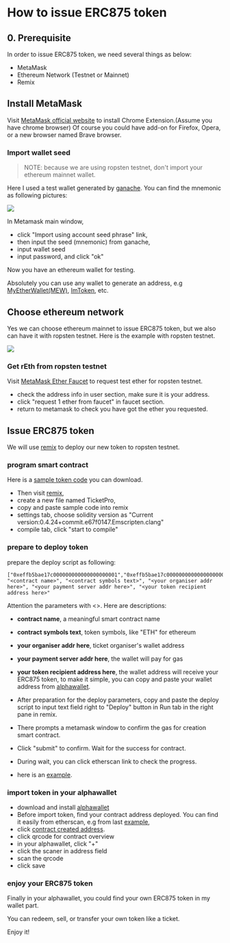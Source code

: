 # How to issue ERC875 token

## 0. Prerequisite
In order to issue ERC875 token, we need several things as below:

- MetaMask
- Ethereum Network (Testnet or Mainnet)
- Remix

## Install MetaMask
Visit [MetaMask official website](https://metamask.io/) to install Chrome Extension.(Assume you have chrome browser) Of course you could have add-on for Firefox, Opera, or a new browser named Brave browser.

### Import wallet seed

> NOTE: because we are using ropsten testnet, don't import your ethereum mainnet wallet.

Here I used a test wallet generated by [ganache](http://truffleframework.com/ganache). You can find the mnemonic as following pictures:

![](https://github.com/HiBlock/non-fungible-token/blob/master/images/mnemonic.png)

In Metamask main window,  
- click "Import using account seed phrase" link, 
- then input the seed (mnemonic) from ganache,
- input wallet seed
- input password, and click "ok"

Now you have an ethereum wallet for testing.   

Absolutely you can use any wallet to generate an address, e.g [MyEtherWallet(MEW)](https://www.myetherwallet.com/), [ImToken](https://token.im/), etc.

## Choose ethereum network
Yes we can choose ethereum mainnet to issue ERC875 token, but we also can have it with ropsten testnet. Here is the example with ropsten testnet.

![](https://github.com/HiBlock/non-fungible-token/blob/master/images/metamask-choose-network.png)

### Get rEth from ropsten testnet
Visit [MetaMask Ether Faucet](https://faucet.metamask.io/) to request test ether for ropsten testnet.

- check the address info in user section, make sure it is your address.
- click "request 1 ether from faucet" in faucet section.
- return to metamask to check you have got the ether you requested.

## Issue ERC875 token

We will use [remix](https://remix.ethereum.org/) to deploy our new token to ropsten testnet.

### program smart contract

Here is a [sample token code](./TicketPro.sol) you can download.   
- Then visit [remix](https://remix.ethereum.org/), 
- create a new file named TicketPro,
- copy and paste sample code into remix
- settings tab, choose solidity version as "Current version:0.4.24+commit.e67f0147.Emscripten.clang"
- compile tab, click "start to compile"

### prepare to deploy token

prepare the deploy script as following:

```
["0xeffb5bae17c000000000000000000001","0xeffb5bae17c000000000000000000002","0xeffb5bae17c000000000000000000003","0xeffb5bae17c000000000000000000004","0xeffb5bae17c000000000000000000005","0xeffb5bae17c000000000000000000006","0xeffb5bae17c000000000000000000007","0xeffb5bae17c000000000000000000008","0xeffb5bae17c000000000000000000009","0xeffb5bae17c00000000000000000000a","0xeffb5bae17c00000000000000000000b","0xeffb5bae17c00000000000000000000c","0xeffb5bae17c00000000000000000000d","0xeffb5bae17c00000000000000000000e","0xeffb5bae17c00000000000000000000f","0xeffb5bae17c000000000000000000010","0xeffb5bae17c000000000000000000011","0xeffb5bae17c000000000000000000012","0xeffb5bae17c000000000000000000013","0xeffb5bae17c000000000000000000014","0xeffb5bae17c000000000000000000015","0xeffb5bae17c000000000000000000016","0xeffb5bae17c000000000000000000017","0xeffb5bae17c000000000000000000018","0xeffb5bae17c000000000000000000019","0xeffb5bae17c00000000000000000001a","0xeffb5bae17c00000000000000000001b","0xeffb5bae17c00000000000000000001c","0xeffb5bae17c00000000000000000001d","0xeffb5bae17c00000000000000000001e","0xeffb5bae17c00000000000000000001f","0xeffb5bae17c000000000000000000020","0xeffb5bae17c000000000000000000021","0xeffb5bae17c000000000000000000022","0xeffb5bae17c000000000000000000023","0xeffb5bae17c000000000000000000024","0xeffb5bae17c000000000000000000025","0xeffb5bae17c000000000000000000026","0xeffb5bae17c000000000000000000027","0xeffb5bae17c000000000000000000028","0xeffb5bae17c000000000000000000029","0xeffb5bae17c00000000000000000002a","0xeffb5bae17c00000000000000000002b","0xeffb5bae17c00000000000000000002c","0xeffb5bae17c00000000000000000002d","0xeffb5bae17c00000000000000000002e","0xeffb5bae17c00000000000000000002f","0xeffb5bae17c000000000000000000030","0xeffb5bae17c000000000000000000031","0xeffb5bae17c000000000000000000032"], "<contract name>", "<contract symbols text>", "<your organiser addr here>", "<your payment server addr here>", "<your token recipient address here>"
```

Attention the parameters with <>. Here are descriptions:

- **contract name**, a meaningful smart contract name
- **contract symbols text**, token symbols, like "ETH" for ethereum
- **your organiser addr here**, ticket organiser's wallet address
- **your payment server addr here**, the wallet will pay for gas
- **your token recipient address here**, the wallet address will receive your ERC875 token, to make it simple, you can copy and paste your wallet address from [alphawallet](https://www.awallet.io/).	


- After preparation for the deploy parameters, copy and paste the deploy script to input text field right to "Deploy" button in Run tab in the right pane in remix.
- There prompts a metamask window to confirm the gas for creation smart contract. 
- Click "submit" to confirm. Wait for the success for contract.
- During wait, you can click etherscan link to check the progress.
- here is an [example](https://ropsten.etherscan.io/tx/0x1cca5d86958c9727c8083ed863a7028fef48a5844997ab4dfa0d0f2c4ba4b476).

### import token in your alphawallet

- download and install [alphawallet](https://www.awallet.io/)
- Before import token, find your contract address deployed. You can find it easily from etherscan, e.g from last [example](https://ropsten.etherscan.io/tx/0x1cca5d86958c9727c8083ed863a7028fef48a5844997ab4dfa0d0f2c4ba4b476), 
- click [contract created address](https://ropsten.etherscan.io/address/0x204ffa2a3edacf4a32a4874155ece51521c023ae). 
- click qrcode for contract overview
- in your alphawallet, click "+"
- click the scaner in address field
- scan the qrcode
- click save

### enjoy your ERC875 token

Finally in your alphawallet, you could find your own ERC875 token in my wallet part.

You can redeem, sell, or transfer your own token like a ticket.

Enjoy it!

